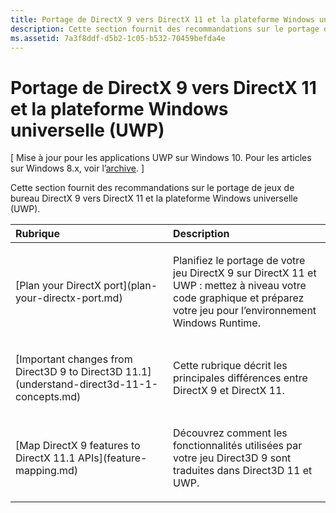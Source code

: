 ```yaml
---
title: Portage de DirectX 9 vers DirectX 11 et la plateforme Windows universelle (UWP)
description: Cette section fournit des recommandations sur le portage de jeux de bureau DirectX 9 vers DirectX 11 et la plateforme Windows universelle (UWP).
ms.assetid: 7a3f8ddf-d5b2-1c05-b532-70459befda4e
---
```


# Portage de DirectX 9 vers DirectX 11 et la plateforme Windows universelle (UWP)


\[ Mise à jour pour les applications UWP sur Windows 10. Pour les articles sur Windows 8.x, voir l’[archive](http://go.microsoft.com/fwlink/p/?linkid=619132). \]

Cette section fournit des recommandations sur le portage de jeux de bureau DirectX 9 vers DirectX 11 et la plateforme Windows universelle (UWP).

<table>
<colgroup>
<col width="50%" />
<col width="50%" />
</colgroup>
<thead>
<tr class="header">
<th align="left">Rubrique</th>
<th align="left">Description</th>
</tr>
</thead>
<tbody>
<tr class="odd">
<td align="left"><p>[Plan your DirectX port](plan-your-directx-port.md)</p></td>
<td align="left"><p>Planifiez le portage de votre jeu DirectX 9 sur DirectX 11 et UWP : mettez à niveau votre code graphique et préparez votre jeu pour l’environnement Windows Runtime.</p></td>
</tr>
<tr class="even">
<td align="left"><p>[Important changes from Direct3D 9 to Direct3D 11.1](understand-direct3d-11-1-concepts.md)</p></td>
<td align="left"><p>Cette rubrique décrit les principales différences entre DirectX 9 et DirectX 11.</p></td>
</tr>
<tr class="odd">
<td align="left"><p>[Map DirectX 9 features to DirectX 11.1 APIs](feature-mapping.md)</p></td>
<td align="left"><p>Découvrez comment les fonctionnalités utilisées par votre jeu Direct3D 9 sont traduites dans Direct3D 11 et UWP.</p></td>
</tr>
</tbody>
</table>

 

 

 






<!--HONumber=Mar16_HO1-->


